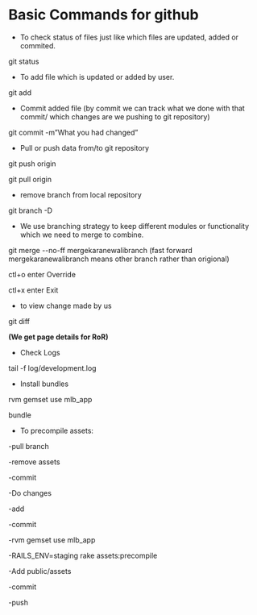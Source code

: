 # Basic Commands for github

* To check status of files just like which files are updated, added or commited.

git status


* To add file which is updated or added by user.

git add <perticular file>


* Commit added file (by commit we can track what we done with that commit/ which changes are we pushing to git repository)

git commit -m”What you had changed”


* Pull or push data from/to git repository

git push origin <branch name>

git pull origin <branch name>


* remove branch from local repository

git branch -D <Branch Name>


* We use branching strategy to keep different modules or functionality which we need to merge to combine.

git merge --no-ff mergekaranewalibranch   (fast forward   mergekaranewalibranch means other branch rather than origional)

ctl+o enter Override

ctl+x enter Exit


* to view change made by us

git diff


**(We get page details for RoR)**

* Check Logs 

tail -f log/development.log


* Install bundles

rvm gemset use mlb_app

bundle


* To precompile assets:

-pull branch

-remove assets

-commit

-Do changes

-add

-commit

-rvm gemset use mlb_app

-RAILS_ENV=staging rake assets:precompile

-Add public/assets

-commit

-push